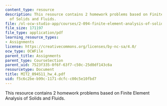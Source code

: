 ```yaml
---
content_type: resource
description: This resource contains 2 homework problems based on Finite Element Analysis
  of Solids and Fluids.
file: /ol-ocw-studio-app/courses/2-094-finite-element-analysis-of-solids-and-fluids-ii-spring-2011/f5c6c2beb99c1171dcfcc00c5e10fbd7_MIT2_094S11_hw_4.pdf
file_size: 171197
file_type: application/pdf
learning_resource_types:
- Assignments
license: https://creativecommons.org/licenses/by-nc-sa/4.0/
ocw_type: OCWFile
parent_title: Assignments
parent_type: CourseSection
parent_uid: 7523f335-0f6f-63f7-c50c-25d0df143c6a
resourcetype: Document
title: MIT2_094S11_hw_4.pdf
uid: f5c6c2be-b99c-1171-dcfc-c00c5e10fbd7
---
```

This resource contains 2 homework problems based on Finite Element Analysis of Solids and Fluids.